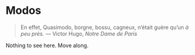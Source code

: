 # Modos

> En effet, Quasimodo, borgne, bossu, cagneux, n’était guère qu’un *à peu près.* 
— Victor Hugo, *Notre Dame de Paris*
>

Nothing to see here. Move along.